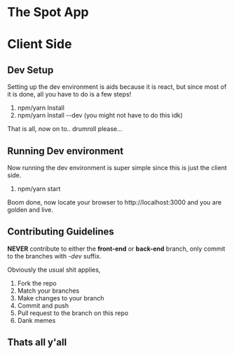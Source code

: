 # The Spot App
# Client Side

## Dev Setup
Setting up the dev environment is aids because it is react, but since most of it is done, all you have to do is a few steps!

1. npm/yarn Install
2. npm/yarn Install --dev (you might not have to do this idk)

That is all, now on to.. drumroll please...

## Running Dev environment
Now running the dev environment is super simple since this is just the client side.

1. npm/yarn start

Boom done, now locate your browser to http://localhost:3000 and you are golden and live.

## Contributing Guidelines
__NEVER__ contribute to either the __front-end__ or __back-end__ branch, only commit to the branches with _-dev_ suffix.

Obviously the usual shit applies,
1. Fork the repo
2. Match your branches
3. Make changes to your branch
4. Commit and push
5. Pull request to the branch on this repo
6. Dank memes

## Thats all y'all
